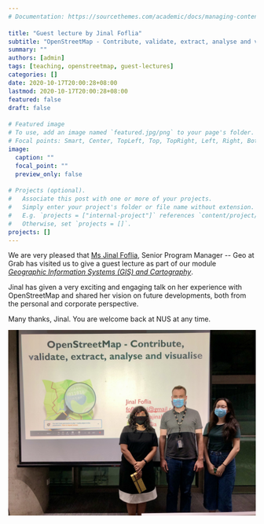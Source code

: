 ```yaml
---
# Documentation: https://sourcethemes.com/academic/docs/managing-content/

title: "Guest lecture by Jinal Foflia"
subtitle: "OpenStreetMap - Contribute, validate, extract, analyse and visualise"
summary: ""
authors: [admin]
tags: [teaching, openstreetmap, guest-lectures]
categories: []
date: 2020-10-17T20:00:28+08:00
lastmod: 2020-10-17T20:00:28+08:00
featured: false
draft: false

# Featured image
# To use, add an image named `featured.jpg/png` to your page's folder.
# Focal points: Smart, Center, TopLeft, Top, TopRight, Left, Right, BottomLeft, Bottom, BottomRight.
image:
  caption: ""
  focal_point: ""
  preview_only: false

# Projects (optional).
#   Associate this post with one or more of your projects.
#   Simply enter your project's folder or file name without extension.
#   E.g. `projects = ["internal-project"]` references `content/project/deep-learning/index.md`.
#   Otherwise, set `projects = []`.
projects: []
---
```


We are very pleased that [Ms Jinal Foflia](https://twitter.com/fofliajinal), Senior Program Manager -- Geo at Grab has visited us to give a guest lecture as part of our module [_Geographic Information Systems (GIS) and Cartography_](/teaching).

Jinal has given a very exciting and engaging talk on her experience with OpenStreetMap and shared her vision on future developments, both from the personal and corporate perspective.

Many thanks, Jinal.
You are welcome back at NUS at any time.

![](2.jpeg)
